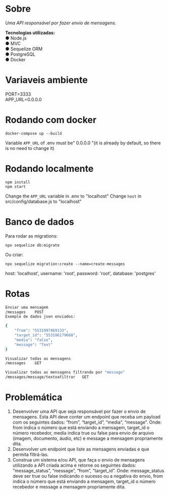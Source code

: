 # Sobre

<i>Uma API responsável por fazer envio de mensagens.</i>

<b>Tecnologias utilizadas:</b>
<br>
● Node.js <br>
● MVC <br>
● Sequelize ORM <br>
● PostgreSQL <br>
● Docker <br>

# Variaveis ambiente
PORT=3333 <br>
APP_URL=0.0.0.0

# Rodando com docker
```shell
docker-compose up --build 
```
Variable `APP_URL` of .env must be" 0.0.0.0 "(it is already by default, so there is no need to change it)

# Rodando localmente
```shell
npm install
npm start
```
Change the `APP_URL` variable in .env to "localhost"
Change `host` in src/config/database.js to "localhost"

# Banco de dados
Para rodar as migrations:
```
npx sequelize db:migrate
```
Ou criar:
```
npx sequelize migration:create --name=create-messages
```
host: 'localhost',
username: 'root',
password: 'root',
database: 'postgres'

# Rotas
```bash
Enviar uma mensagem
/messages    POST
Exemplo de dados json enviados:

{
    "from": "5531997469133",
    "target_id": "553196179668",
    "media": "false",
    "message": "Text"
}

Visualizar todas as mensagens
/messages    GET

Visualizar todas as mensagens filtrando por "message"
/messages/message/textoafiltrar   GET

```

# Problemática
1. Desenvolver uma API que seja responsável por fazer o envio de mensagens. Esta API deve
conter um endpoint que receba um payload com os seguintes dados: “from”, “target_id”,
“media”, “message”.
Onde: from indica o número que está enviando a mensagem, target_id o número recebedor,
media indica true ou false para envio de arquivo (imagem, documento, áudio, etc) e message
a mensagem propriamente dita.
2. Desenvolver um endpoint que liste as mensagens enviadas e que permita filtrá-las.
3. Construa um sistema e/ou API, que faça o envio de mensagens utilizando a API criada acima
e retorne os seguintes dados: “message_status”, “message”, “from”, “target_id”.
Onde: message_status deve ser true ou false indicando o sucesso ou a negativa do envio,
from indica o número que está enviando a mensagem, target_id o número recebedor e
message a mensagem propriamente dita.